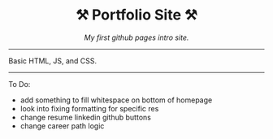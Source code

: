 <h1 align="center">⚒ Portfolio Site ⚒</h1>
<p align="center">
  <i>My first github pages intro site.</i><br>
  </p>

---

Basic HTML, JS, and CSS.

---

To Do:
- add something to fill whitespace on bottom of homepage
- look into fixing formatting for specific res
- change resume linkedin github buttons 
- change career path logic